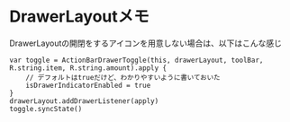 # DrawerLayoutメモ

DrawerLayoutの開閉をするアイコンを用意しない場合は、以下はこんな感じ
```
var toggle = ActionBarDrawerToggle(this, drawerLayout, toolBar, R.string.item, R.string.amount).apply {
    // デフォルトはtrueだけど、わかりやすいように書いておいた
    isDrawerIndicatorEnabled = true
}
drawerLayout.addDrawerListener(apply)
toggle.syncState()
```